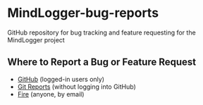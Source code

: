# MindLogger-bug-reports
GitHub repository for bug tracking and feature requesting for the MindLogger project

## Where to Report a Bug or Feature Request

- [GitHub](https://github.com/ChildMindInstitute/MindLogger-bug-reports/issues) (logged-in users only)
- [Git Reports](https://gitreports.com/issue/ChildMindInstitute/MindLogger-bug-reports) (without logging into GitHub)
- [Fire](mailto:mindlogger-bugs@fire.fundersclub.com) (anyone, by email)
